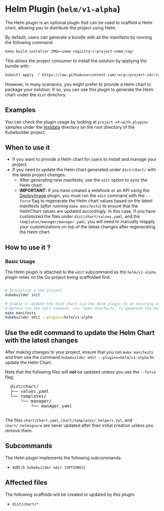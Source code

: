 # Helm Plugin (`helm/v1-alpha`)

The Helm plugin is an optional plugin that can be used to scaffold a Helm chart, allowing you to distribute the project using Helm.

By default, users can generate a bundle with all the manifests by running the following command:

```bash
make build-installer IMG=<some-registry>/<project-name:tag>
```

This allows the project consumer to install the solution by applying the bundle with:

```bash
kubectl apply -f https://raw.githubusercontent.com/<org>/project-v4/<tag or branch>/dist/install.yaml
```

However, in many scenarios, you might prefer to provide a Helm chart to package your solution.
If so, you can use this plugin to generate the Helm chart under the `dist` directory.

<aside class="note">
<h1>Examples</h1>

You can check the plugin usage by looking at `project-v4-with-plugins` samples
under the [testdata][testdata] directory on the root directory of the Kubebuilder project.

</aside>

## When to use it

- If you want to provide a Helm chart for users to install and manage your project.
- If you need to update the Helm chart generated under `dist/chart/` with the latest project changes:
  - After generating new manifests, use the `edit` option to sync the Helm chart.
  - **IMPORTANT:** If you have created a webhook or an API using the [DeployImage][deployImage-plugin] plugin,
  you must run the `edit` command with the `--force` flag to regenerate the Helm chart values based
  on the latest manifests (_after running `make manifests`_) to ensure that the HelmChart values are
  updated accordingly. In this case, if you have customized the files
  under `dist/chart/values.yaml`, and the `templates/manager/manager.yaml`, you will need to manually reapply your customizations on top
  of the latest changes after regenerating the Helm chart.

## How to use it ?

### Basic Usage

The Helm plugin is attached to the `edit` subcommand as the `helm/v1-alpha` plugin
relies on the Go project being scaffolded first.

```sh

# Initialize a new project
kubebuilder init

# Enable or Update the helm chart via the helm plugin to an existing project
# Before run the edit command, run `make manifests` to generate the manifest under `config/`
make manifests
kubebuilder edit --plugins=helm/v1-alpha
```
<aside class="note">
  <h1>Use the edit command to update the Helm Chart with the latest changes</h1>

  After making changes to your project, ensure that you run `make manifests` and then
  use the command `kubebuilder edit --plugins=helm/v1-alpha` to update the Helm Chart.

  Note that the following files will **not** be updated unless you use the `--force` flag:

  <pre>
  dist/chart/
  ├── values.yaml
  └── templates/
      └── manager/
          └── manager.yaml
  </pre>

  The files `chart/Chart.yaml`, `chart/templates/_helpers.tpl`, and `chart/.helmignore` are never updated
  after their initial creation unless you remove them.

</aside>

## Subcommands

The Helm plugin implements the following subcommands:

- edit (`$ kubebuilder edit [OPTIONS]`)

## Affected files

The following scaffolds will be created or updated by this plugin:

- `dist/chart/*`

[testdata]: https://github.com/kubernetes-sigs/kubebuilder/tree/master/testdata/project-v4-with-plugins
[deployImage-plugin]: ./deploy-image-plugin-v1-alpha.md
